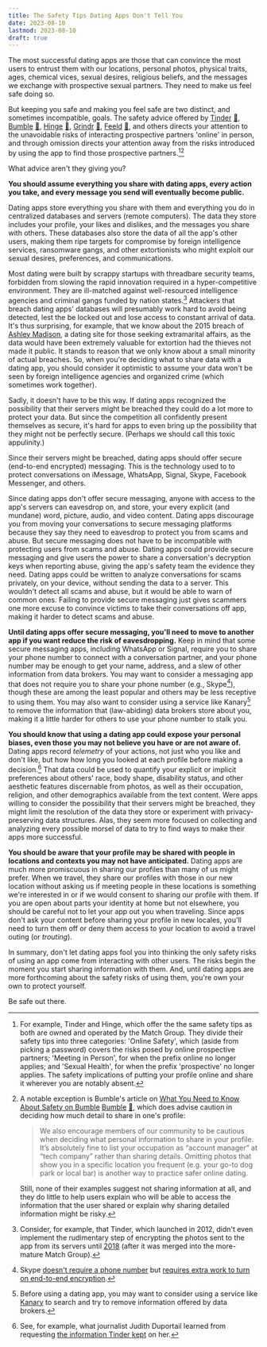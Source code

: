```yaml
---
title: The Safety Tips Dating Apps Don't Tell You
date: 2023-08-10
lastmod: 2023-08-10
draft: true
---
```


The most successful dating apps are those that can convince the most users to entrust them with our locations, personal photos, physical traits, ages, chemical vices, sexual desires, religious beliefs, and the messages we exchange with prospective sexual partners. They need to make us feel safe doing so.

But keeping you safe and making you feel safe are two distinct, and sometimes incompatible, goals. The safety advice offered by [Tinder](https://policies.tinder.com/safety/intl/en/) [📄](dating-tips-archived-2023-08-10/tinder.jpeg), [Bumble](https://bumble.com/en-us/the-buzz/safety) [📄](dating-tips-archived-2023-08-10/bumble.jpeg), [Hinge](https://hingeapp.zendesk.com/hc/en-us/articles/360007194774-Safe-Dating-Advice) [📄](dating-tips-archived-2023-08-10/hinge.jpeg), [Grindr](https://help.grindr.com/hc/en-us/articles/1500009290262-Safety-tips) [📄](dating-tips-archived-2023-08-10/grindr.jpeg), [Feeld](https://support.feeld.co/hc/en-gb/articles/9406785773084-What-do-I-do-if-someone-asks-me-to-continue-the-conversation-in-a-different-app-) [📄](dating-tips-archived-2023-08-10/feeld.jpeg), and others directs your attention to the unavoidable risks of interacting prospective partners 'online' in person, and through omission directs your attention away from the risks introduced by using the app to find those prospective partners.[^tinder-hinge-safety-tips][^safety-tips-bumble]

What advice aren't they giving you?

**You should assume everything you share with dating apps, every action you take, and every message you send will eventually become public.**

Dating apps store everything you share with them and everything you do in centralized databases and servers (remote computers). The data they store includes your profile, your likes and dislikes, and the messages you share with others. These databases also store the data of all the app's other users, making them ripe targets for compromise by foreign intelligence services, ransomware gangs, and other extortionists who might exploit our sexual desires, preferences, and communications.

Most dating were built by scrappy startups with threadbare security teams, forbidden from slowing the rapid innovation required in a hyper-competitive environment. They are ill-matched against well-resourced intelligence agencies and criminal gangs funded by nation states.[^security-priorities-at-tinder] Attackers that breach dating apps' databases will presumably work hard to avoid being detected, lest the be locked out and lose access to constant arrival of data. It's thus surprising, for example, that we know about the 2015 breach of [Ashley Madison](https://en.wikipedia.org/wiki/Ashley_Madison_data_breach), a dating site for those seeking extramarital affairs, as the data would have been extremely valuable for extortion had the thieves not made it public. It stands to reason that we only know about a small minority of actual breaches. So, when you're deciding what to share data with a dating app, you should consider it optimistic to assume your data won't be seen by foreign intelligence agencies and organized crime (which sometimes work together).

[^security-priorities-at-tinder]: Consider, for example, that Tinder, which launched in 2012, didn't even implement the rudimentary step of encrypting the photos sent to the app from its servers until [2018](https://www.theverge.com/2018/6/29/17519234/tinder-encrypted-profile-photos-senator-ron-wyden) (after it was merged into the more-mature Match Group).

Sadly, it doesn't have to be this way. If dating apps recognized the possibility that their servers might be breached they could do a lot more to protect your data.
But since the competition all confidently present themselves as secure, it's hard for apps to even bring up the possibility that they might not be perfectly secure. (Perhaps we should call this toxic appulinity.)

Since their servers might be breached, dating apps should offer secure (end-to-end encrypted) messaging. This is the technology used to to protect conversations on iMessage, WhatsApp, Signal, Skype, Facebook Messenger, and others.

Since dating apps don't offer secure messaging, anyone with access to the app's servers can eavesdrop on, and store, your every explicit (and mundane) word, picture, audio, and video content. Dating apps discourage you from moving your conversations to secure messaging platforms because they say they need to eavesdrop to protect you from scams and abuse. But secure messaging does not have to be incompatible with protecting users from scams and abuse. Dating apps could provide secure messaging and give users the power to share a conversation's decryption keys when reporting abuse, giving the app's safety team the evidence they need. Dating apps could be written to analyze conversations for scams privately, on your device, without sending the data to a server. This wouldn't detect all scams and abuse, but it would be able to warn of common ones. Failing to provide secure messaging just gives scammers one more excuse to convince victims to take their conversations off app, making it harder to detect scams and abuse.

**Until dating apps offer secure messaging, you'll need to move to another app if you want reduce the risk of eavesdropping.** Keep in mind that some secure messaging apps, including WhatsApp or Signal, require you to share your phone number to connect with a conversation partner, and your phone number may be enough to get your name, address, and a slew of other information from data brokers. You may want to consider a messaging app that does not require you to share your phone number (e.g., Skype[^skype]), though these are among the least popular and others may be less receptive to using them. You may also want to consider using a service like Kanary[^kanary] to remove the information that (law-abiding) data brokers store about you, making it a little harder for others to use your phone number to stalk you.

[^skype]: Skype [doesn't require a phone number](https://support.skype.com/en/faq/FA34942/how-are-my-contact-details-used-in-skype) but [requires extra work to turn on end-to-end encryption](https://support.skype.com/en/faq/FA34824/what-are-skype-private-conversations).

**You should know that using a dating app could expose your personal biases, even those you may not believe you have or are not aware of.** Dating apps record *telemetry* of your actions, not just who you like and don't like, but how how long you looked at each profile before making a decision.[^dating-app-records] That data could be used to quantify your explicit or implicit preferences about others' race, body shape, disability status, and other aesthetic features discernable from photos, as well as their occupation, religion, and other demographics available from the text content. Were apps willing to consider the possibility that their servers might be breached, they might limit the resolution of the data they store or experiment with privacy-preserving data structures. Alas, they seem more focused on collecting and analyzing every possible morsel of data to try to find ways to make their apps more successful.

**You should be aware that your profile may be shared with people in locations and contexts you may not have anticipated.** Dating apps are much more promiscuous in sharing our profiles than many of us might prefer. When we travel, they share our profiles with those in our new location without asking us if meeting people in these locations is something we're interested in or if we would consent to sharing our profile with them. If you are open about parts your identity at home but not elsewhere, you should be careful not to let your app out you when traveling. Since apps don't ask your content before sharing your profile in new locales, you'll need to turn them off or deny them access to your location to avoid a travel outing (or *trouting*).

In summary, don't let dating apps fool you into thinking the only safety risks of using an app come from interacting with other users. The risks begin the moment you start sharing information with them. And, until dating apps are more forthcoming about the safety risks of using them, you're own your own to protect yourself.

Be safe out there.

[^dating-app-records]: See, for example, what journalist Judith Duportail learned from requesting [the information Tinder kept](https://www.theguardian.com/technology/2017/sep/26/tinder-personal-data-dating-app-messages-hacked-sold) on her.


[^tinder-hinge-safety-tips]: For example, Tinder and Hinge, which offer the the same safety tips as both are owned and operated by the Match Group.
    They divide their safety tips into three categories: 'Online Safety', which (aside from picking a password) covers the risks posed by online prospective partners; 'Meeting in Person', for when the prefix online no longer applies; and 'Sexual Health', for when the prefix 'prospective' no longer applies. The safety implications of putting your profile online and share it wherever you are notably absent.

[^safety-tips-bumble]: A notable exception is Bumble's article on [What You Need to Know About Safety on Bumble](https://bumble.com/en-us/the-buzz/safety) [Bumble](https://bumble.com/en-us/the-buzz/safety) [📄](dating-tips-archived-2023-08-10/bumble.jpeg), which does advise caution in deciding how much detail to share in one's profile:
    > We also encourage members of our community to be cautious when deciding what personal information to share in your profile. It’s absolutely fine to list your occupation as “account manager” at “tech company” rather than sharing details. Omitting photos that show you in a specific location you frequent (e.g. your go-to dog park or local bar) is another way to practice safer online dating.
    
    Still, none of their examples suggest not sharing information at all, and they do little to help users explain who will be able to access the information that the user shared or explain why sharing detailed information might be risky.

[^kanary]: Before using a dating app, you may want to consider using a service like [Kanary](https://www.kanary.com/) to search and try to remove information offered by data brokers.